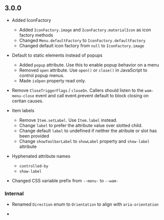 ## 3.0.0

- Added IconFactory
  - Added `IconFactory.image` and `IconFactory.materialIcon` as icon factory methods
  - Changed `Menu.defaultFactory` to `IconFactory.defaultFactory`
  - Changed default icon factory from `null` to  `IconFactory.image`

- Default to  static elements instead of popups
  - Added `popup` attribute.  Use this to enable popup behavior on a menu
  - Removed `open` attribute. Use `open()` or `close()` in JavaScript to control popup menus.
  - Made `isOpen` property read only.

- Remove `CloseTriggerFlags` / `closeOn`.  Callers should listen to the `wam-menu-close` event and call event.prevent default to block closing on certian causes.

- Item labels
  - Remove `Item.setLabel`.  Use `Item.label` instead.
  - Change `label` to prefer the attribute value over slotted child.
  - Change default `label` to undefined if neither the atribute or slot has been provided
  - Change `showToolbarLabel` to `showLabel` property and `show-label` attribute

- Hyphenated attribute names
  - `controlled-by`
  - `show-label`

- Changed CSS variable prefix from `--menu-` to `--wam-`

### Internal
- Renamed `Direction` enum to `Orientation` to align with `aria-orientation`
* 